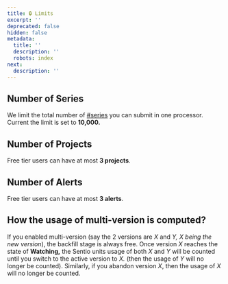 ```yaml
---
title: 🔒 Limits
excerpt: ''
deprecated: false
hidden: false
metadata:
  title: ''
  description: ''
  robots: index
next:
  description: ''
---
```

## Number of Series

We limit the total number of [#series](metrics#series "mention") you can submit in one processor. Current the limit is set to **10,000.**

## Number of Projects

Free tier users can have at most **3 projects**.

## Number of Alerts

Free tier users can have at most **3 alerts**.

## How the usage of multi-version is computed?

If you enabled multi-version (say the 2 versions are *X* and *Y, X being the new version*), the backfill stage is always free. Once version *X* reaches the state of **Watching,** the Sentio units usage of both *X* and *Y* will be counted until you switch to the active version to *X.* (then the usage of *Y* will no longer be counted). Similarly, if you abandon version *X*, then the usage of *X* will no longer be counted.